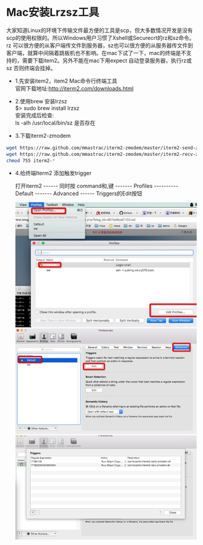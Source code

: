 # Mac安装Lrzsz工具
大家知道Linux的环境下传输文件最方便的工具是scp，但大多数情况开发是没有scp的使用权限的。所以Windows用户习惯了Xshell或Securecrt的rz和sz命令。   
rz 可以很方便的从客户端传文件到服务器，sz也可以很方便的从服务器传文件到客户端，就算中间隔着跳板机也不影响。在mac下试了一下，mac的终端是不支 持的，需要下载item2。另外不能在mac下用expect 自动登录服务器，执行rz或sz 否则终端会挂掉。


* 1.先安装item2，item2 Mac命令行终端工具    
     官网下载地址:​​http://iterm2.com/downloads.html  
* 2.使用brew 安装lrzsz  
   $> sudo brew install lrzsz  
   安装完成后检查:  
   ls -alh /usr/local/bin/sz 是否存在

* 3.下载iterm2-zmodem
```bash
wget https://raw.github.com/mmastrac/iterm2-zmodem/master/iterm2-send-zmodem.sh  
wget https://raw.github.com/mmastrac/iterm2-zmodem/master/iterm2-recv-zmodem.sh  
chmod 755 iterm2-*
```
* 4.给终端Iterm2 添加触发trigger

    打开iterm2 ------  同时按 command和,键 ------- Profiles ----------  Default ------- Advanced ------ Triggers的Edit按钮

    ![img](https://github.com/LeoDominicXu/DevelopNote/blob/master/Tools/img/lrzsz_00.jpeg)  
    ![img](https://github.com/LeoDominicXu/DevelopNote/blob/master/Tools/img/lrzsz_01.jpeg)  
    ![img](https://github.com/LeoDominicXu/DevelopNote/blob/master/Tools/img/lrzsz_02.png)
